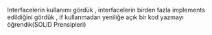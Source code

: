 Interfacelerin kullanımı gördük , interfacelerin birden fazla implements edildiğini gördük , if kullanmadan yeniliğe açık bir kod yazmayı öğrendik(SOLID Prensipleri) 
